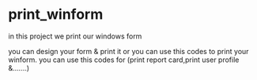 # print_winform
in this project we print our windows form

you can design your form & print it or you can use this codes to print your winform.
you can use this codes for (print report card,print user profile &.......)
